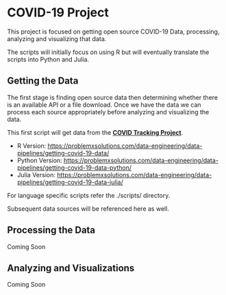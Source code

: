# COVID-19 Project
This project is focused on getting open source COVID-19 Data, processing, analyzing and visualizing that data.

The scripts will initially focus on using R but will eventually translate the scripts into Python and Julia.

## Getting the Data
The first stage is finding open source data then determining whether there is an available API or a file download.  Once we have the data we can process each source appropriately before analyzing and visualizing the data.

This first script will get data from the **[COVID Tracking Project](https://covidtracking.com/data/api)**.
* R Version: https://problemxsolutions.com/data-engineering/data-pipelines/getting-covid-19-data/
* Python Version: https://problemxsolutions.com/data-engineering/data-pipelines/getting-covid-19-data-python/
* Julia Version: https://problemxsolutions.com/data-engineering/data-pipelines/getting-covid-19-data-julia/

For language specific scripts refer the ./scripts/ directory.

Subsequent data sources will be referenced here as well.

## Processing the Data
Coming Soon

## Analyzing and Visualizations
Coming Soon

